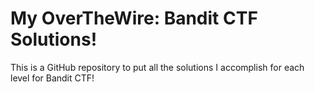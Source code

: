 # My OverTheWire: Bandit CTF Solutions!

This is a GitHub repository to put all the solutions I accomplish for each level for Bandit CTF!
